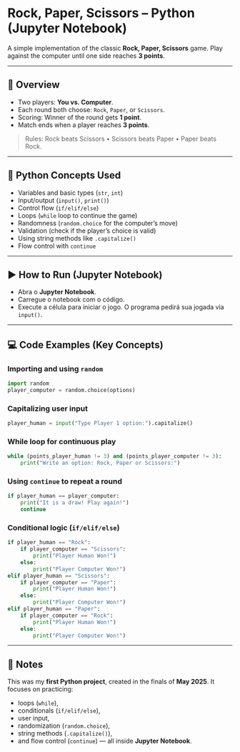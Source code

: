 # Rock, Paper, Scissors – Python (Jupyter Notebook)

A simple implementation of the classic **Rock, Paper, Scissors** game. Play against the computer until one side reaches **3 points**.

---

## 📌 Overview

* Two players: **You vs. Computer**.
* Each round both choose: `Rock`, `Paper`, or `Scissors`.
* Scoring: Winner of the round gets **1 point**.
* Match ends when a player reaches **3 points**.

> Rules: Rock beats Scissors • Scissors beats Paper • Paper beats Rock.

---

## 🧠 Python Concepts Used

* Variables and basic types (`str`, `int`)
* Input/output (`input()`, `print()`)
* Control flow (`if/elif/else`)
* Loops (`while` loop to continue the game)
* Randomness (`random.choice` for the computer’s move)
* Validation (check if the player’s choice is valid)
* Using string methods like `.capitalize()`
* Flow control with `continue`

---

## ▶️ How to Run (Jupyter Notebook)

* Abra o **Jupyter Notebook**.
* Carregue o notebook com o código.
* Execute a célula para iniciar o jogo. O programa pedirá sua jogada via `input()`.

---

## 💻 Code Examples (Key Concepts)

### Importing and using `random`

```python
import random
player_computer = random.choice(options)
```

### Capitalizing user input

```python
player_human = input("Type Player 1 option:").capitalize()
```

### While loop for continuous play

```python
while (points_player_human != 3) and (points_player_computer != 3):
    print("Write an option: Rock, Paper or Scissors:")
```

### Using `continue` to repeat a round

```python
if player_human == player_computer:
    print("It is a draw! Play again!")
    continue
```

### Conditional logic (`if/elif/else`)

```python
if player_human == "Rock":
    if player_computer == "Scissors":
        print("Player Human Won!")
    else:
        print("Player Computer Won!")
elif player_human == "Scissors":
    if player_computer == "Paper":
        print("Player Human Won!")
    else:
        print("Player Computer Won!")
elif player_human == "Paper":
    if player_computer == "Rock":
        print("Player Human Won!")
    else:
        print("Player Computer Won!")
```

---

## 📝 Notes

This was my **first Python project**, created in the finals of **May 2025**. It focuses on practicing:

* loops (`while`),
* conditionals (`if/elif/else`),
* user input,
* randomization (`random.choice`),
* string methods (`.capitalize()`),
* and flow control (`continue`) — all inside **Jupyter Notebook**.
